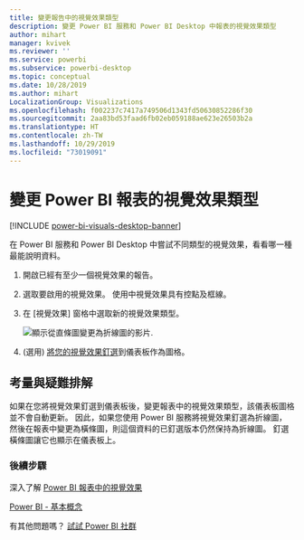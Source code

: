 ```yaml
---
title: 變更報告中的視覺效果類型
description: 變更 Power BI 服務和 Power BI Desktop 中報表的視覺效果類型
author: mihart
manager: kvivek
ms.reviewer: ''
ms.service: powerbi
ms.subservice: powerbi-desktop
ms.topic: conceptual
ms.date: 10/28/2019
ms.author: mihart
LocalizationGroup: Visualizations
ms.openlocfilehash: f002237c7417a749506d1343fd50630852286f30
ms.sourcegitcommit: 2aa83bd53faad6fb02eb059188ae623e26503b2a
ms.translationtype: HT
ms.contentlocale: zh-TW
ms.lasthandoff: 10/29/2019
ms.locfileid: "73019091"
---
```

# <a name="change-the-type-of-visualization-in-a-power-bi-report"></a>變更 Power BI 報表的視覺效果類型

[!INCLUDE [power-bi-visuals-desktop-banner](../includes/power-bi-visuals-desktop-banner.md)]

在 Power BI 服務和 Power BI Desktop 中嘗試不同類型的視覺效果，看看哪一種最能說明資料。 

1. 開啟已經有至少一個視覺效果的報告。   
2. 選取要啟用的視覺效果。 使用中視覺效果具有控點及框線。    
3. 在 [視覺效果] 窗格中選取新的視覺效果類型。 
   
   ![顯示從直條圖變更為折線圖的影片](media/power-bi-report-change-visualization-type/change-viz/change-viz.gif).
4. (選用) [將您的視覺效果釘選](../service-dashboard-pin-tile-from-report.md)到儀表板作為圖格。 

## <a name="considerations-and-troubleshooting"></a>考量與疑難排解
如果在您將視覺效果釘選到儀表板後，變更報表中的視覺效果類型，該儀表板圖格並不會自動更新。 因此，如果您使用 Power BI 服務將視覺效果釘選為折線圖，然後在報表中變更為橫條圖，則這個資料的已釘選版本仍然保持為折線圖。 釘選橫條圖讓它也顯示在儀表板上。

### <a name="next-steps"></a>後續步驟
深入了解 [Power BI 報表中的視覺效果](power-bi-report-visualizations.md)

[Power BI - 基本概念](../consumer/end-user-basic-concepts.md)

有其他問題嗎？ [試試 Power BI 社群](http://community.powerbi.com/)

